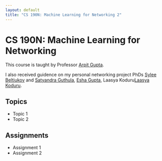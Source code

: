 ```yaml
---
layout: default
title: "CS 190N: Machine Learning for Networking 2"
---
```


# CS 190N: Machine Learning for Networking 

This course is taught by Professor [Arpit Gupta](https://sites.cs.ucsb.edu/~arpitgupta/). 

I also received guidence on my personal networking project PhDs [Sylee Beltiukov](https://maybe-hello-world.github.io) and [Satyandra Guthula](https://www.linkedin.com/in/satyandra-guthula-59b25363/), [Esha Gupta](https://www.linkedin.com/in/esha-gupta01/), Laasya Koduru[Laasya Koduru](https://lmkoduru.github.io).

## Topics
- Topic 1
- Topic 2

## Assignments
- Assignment 1
- Assignment 2
